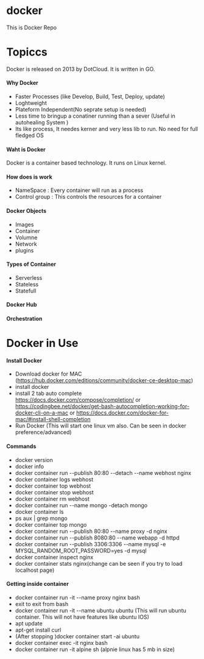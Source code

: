# docker
This is Docker Repo

# Topiccs

Docker is released on 2013 by DotCloud. It is written in GO.
#### Why Docker
- Faster Processes (like Develop, Build, Test, Deploy, update) 
- Loghtweight
- Plateform Independent(No seprate setup is needed) 
- Less time to bringup a conatiner running than a sever (Useful in autohealing System )
- Its like process, It needes kerner and very less lib to run. No need for full fledged OS
#### Waht is Docker 
Docker is a container based technology. It runs on Linux kernel.
#### How does is work
- NameSpace : Every container will run as a process
- Control group : This controls the resources for a container

#### Docker Objects
- Images
- Container
- Volumne
- Network
- plugins

#### Types of Container 
 - Serverless
 - Stateless
 - Statefull
#### Docker Hub
#### Orchestration


# Docker in Use

#### Install Docker
- Download docker for MAC (https://hub.docker.com/editions/community/docker-ce-desktop-mac)
- install docker
- install 2 tab auto complete https://docs.docker.com/compose/completion/ or https://codingbee.net/docker/get-bash-autocompletion-working-for-docker-cli-on-a-mac or https://docs.docker.com/docker-for-mac/#install-shell-completion
- Run Docker (This will start one linux vm also. Can be seen in docker preference/advanced)

#### Commands

- docker version
- docker info
- docker container run --publish 80:80 --detach --name webhost nginx
- docker container logs webhost
- docker container top webhost 
- docker container stop webhost
- docker container rm webhost
- docker container run --name mongo -detach mongo
- docker container ls
- ps aux | grep mongo
- docker container top mongo
- docker container run --publish 80:80 --name proxy -d nginx
- docker container run --publish 8080:80 --name webapp -d httpd
- docker container run --publish 3306:3306 --name mysql -e MYSQL_RANDOM_ROOT_PASSWORD=yes -d mysql
- docker container inspect nginx
- docker container stats nginx(change can be seen if you try to load localhost page)

#### Getting inside container

- docker container run -it --name proxy nginx bash
- exit to exit from bash
- docker container run -it --name ubuntu ubuntu (This will run ubuntu container. This will not have features like ubuntu IOS)
- apt update
- apt-get install curl
- (After stopping )docker container start -ai ubuntu
- docker container exec -it nginx bash 
- docker container run -it alpine sh (alpnie linux has 5 mb in size)





